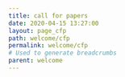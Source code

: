 ```yaml
---
title: call for papers
date: 2020-04-15 13:27:00
layout: page_cfp
path: welcome/cfp
permalink: welcome/cfp
# Used to generate breadcrumbs
parent: welcome
---
```

